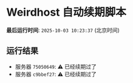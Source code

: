 # Weirdhost 自动续期脚本

**最后运行时间**: `2025-10-03 10:23:37` (北京时间)

## 运行结果

- 服务器 `75050649`: ⚠️ 已经续期过了
- 服务器 `c9bbef27`: ⚠️ 已经续期过了
